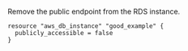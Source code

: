 
Remove the public endpoint from the RDS instance.

```hcl
resource "aws_db_instance" "good_example" {
  publicly_accessible = false
}
```


